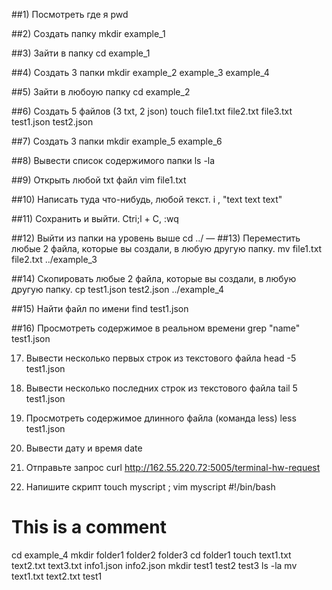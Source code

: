 ##1) Посмотреть где я
pwd

##2) Создать папку
mkdir example_1

##3) Зайти в папку
cd example_1

##4) Создать 3 папки
mkdir example_2 example_3 example_4

##5) Зайти в любоую папку
cd example_2

##6) Создать 5 файлов (3 txt, 2 json)
touch file1.txt file2.txt file3.txt test1.json test2.json

##7) Создать 3 папки
mkdir example_5 example_6

##8) Вывести список содержимого папки
ls -la

##9) Открыть любой txt файл
vim file1.txt

##10) Написать туда что-нибудь, любой текст. 
i , "text text text"

##11) Сохранить и выйти.
Ctri;l + C, :wq

##12) Выйти из папки на уровень выше
cd ../
—
##13) Переместить любые 2 файла, которые вы создали, в любую другую папку.
mv file1.txt file2.txt ../example_3

##14) Скопировать любые 2 файла, которые вы создали, в любую другую папку.
cp test1.json test2.json ../example_4

##15) Найти файл по имени
find test1.json

##16) Просмотреть содержимое в реальном времени
grep "name" test1.json

17) Вывести несколько первых строк из текстового файла
head -5 test1.json

18) Вывести несколько последних строк из текстового файла
tail 5 test1.json

19) Просмотреть содержимое длинного файла (команда less) 
less test1.json

20) Вывести дату и время
date

21) Отправьте запрос
curl http://162.55.220.72:5005/terminal-hw-request

22) Напишите скрипт
touch myscript ; vim myscript 
#!/bin/bash
# This is a comment
cd example_4
mkdir folder1 folder2 folder3
cd folder1
touch text1.txt text2.txt text3.txt info1.json info2.json
mkdir test1 test2 test3
ls -la
mv text1.txt text2.txt test1
